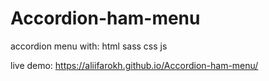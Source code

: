 # Accordion-ham-menu

accordion menu with:
html sass css js

live demo: https://aliifarokh.github.io/Accordion-ham-menu/
